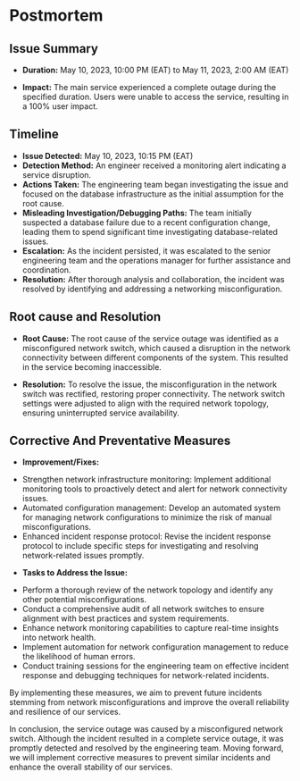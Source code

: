 # Postmortem

## Issue Summary
* **Duration:**
May 10, 2023, 10:00 PM (EAT) to May 11, 2023, 2:00 AM (EAT)

* **Impact:**
The main service experienced a complete outage during the specified duration. Users were unable to access the service, resulting in a 100% user impact.

## Timeline
+ **Issue Detected:** May 10, 2023, 10:15 PM (EAT)
+ **Detection Method:** An engineer received a monitoring alert indicating a service disruption.
+ **Actions Taken:** The engineering team began investigating the issue and focused on the database infrastructure as the initial assumption for the root cause.
+ **Misleading Investigation/Debugging Paths:** The team initially suspected a database failure due to a recent configuration change, leading them to spend significant time investigating database-related issues.
+ **Escalation:** As the incident persisted, it was escalated to the senior engineering team and the operations manager for further assistance and coordination.
+ **Resolution:** After thorough analysis and collaboration, the incident was resolved by identifying and addressing a networking misconfiguration.

## Root cause and Resolution
+ **Root Cause:** The root cause of the service outage was identified as a misconfigured network switch, which caused a disruption in the network connectivity between different components of the system. This resulted in the service becoming inaccessible.

+ **Resolution:** To resolve the issue, the misconfiguration in the network switch was rectified, restoring proper connectivity. The network switch settings were adjusted to align with the required network topology, ensuring uninterrupted service availability.

## Corrective And Preventative Measures
* **Improvement/Fixes:**
+ Strengthen network infrastructure monitoring: Implement additional monitoring tools to proactively detect and alert for network connectivity issues.
+ Automated configuration management: Develop an automated system for managing network configurations to minimize the risk of manual misconfigurations.
+ Enhanced incident response protocol: Revise the incident response protocol to include specific steps for investigating and resolving network-related issues promptly.

* **Tasks to Address the Issue:**
+ Perform a thorough review of the network topology and identify any other potential misconfigurations.
+ Conduct a comprehensive audit of all network switches to ensure alignment with best practices and system requirements.
+ Enhance network monitoring capabilities to capture real-time insights into network health.
+ Implement automation for network configuration management to reduce the likelihood of human errors.
+ Conduct training sessions for the engineering team on effective incident response and debugging techniques for network-related incidents.

By implementing these measures, we aim to prevent future incidents stemming from network misconfigurations and improve the overall reliability and resilience of our services.

In conclusion, the service outage was caused by a misconfigured network switch. Although the incident resulted in a complete service outage, it was promptly detected and resolved by the engineering team. Moving forward, we will implement corrective measures to prevent similar incidents and enhance the overall stability of our services.
